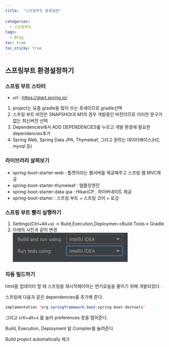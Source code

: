 ```yaml
---
title:  "스프링부트 환경설정"

categories:
  - 스프링부트
tags:
  - Blog
toc: true
toc_sticky: true
---
```


## 스프링부트 환경설정하기

### 스프링 부트 스타터

- url : https://start.spring.io/

1. project는 요즘 gradle을 많이 쓰는 추세이므로 gradle선택
2. 스프링 부트 버전은 SNAPSHOt과 M1의 경우 개발중인 버전이므로 이러한 문구가 없는 최신버전 선택
3. Dependencies에서 ADD DEPENDENCIES를 누르고 개발 환경에 필요한 dependencies추가
4. Spring Web, Spring Data JPA, Thymeleaf, 그리고 원하는 데이터베이스(H2, mysql 등)

### 라이브러리 살펴보기

- spring-boot-starter-web : 톰캣이라는 웹서버를 제공해주고 스프링 웹 MVC제공
- spring-boot-starter-thymeleaf : 템플릿엔진
- spring-boot-starter-data-jpa : HikariCP , 하이버네이트 제공
- spring-boot-starter : 스프링 부트 + 스프링 코어 + 로깅

### 스프링 부트 빨리 실행하기

1. Settings(Ctrl+Alt+s) -> Build,Execution,Deploymen->Build Tools-> Gradle
2. 아래의 사진과 같이 변경
![변경](/image/스프링빠른시작.png)

### 자동 빌드하기

html을 업데이터 할 때 스프링을 재시작해야하는 번거로움을 줄이기 위해 개발되었다.

스프링에 다음과 같은 dependencies를 추가해 준다.

```java
implementation 'org.springframework.boot:spring-boot-devtools'
```

그리고 crtl+alt+s 를 눌러 preferences 창을 열어준다.

Build, Execution, Deployment 밑 Compiler를 눌려준다

Build project automatically 체크